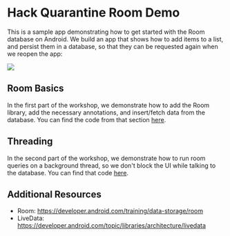 # Hack Quarantine Room Demo

This is a sample app demonstrating how to get started with the Room database on Android. We build
an app that shows how to add items to a list, and persist them in a database, so that they can be
requested again when we reopen the app:

![](HackQuarantineDemo.gif)

## Room Basics

In the first part of the workshop, we demonstrate how to add the Room library, add the necessary
annotations, and insert/fetch data from the database. You can find the code from that section [here](https://github.com/AdamMc331/HackQuarantine/pull/1/files).

## Threading

In the second part of the workshop, we demonstrate how to run room queries on a background thread,
so we don't block the UI while talking to the database. You can find that code [here](https://github.com/AdamMc331/HackQuarantine/pull/2/files).

## Additional Resources

* Room: https://developer.android.com/training/data-storage/room
* LiveData: https://developer.android.com/topic/libraries/architecture/livedata